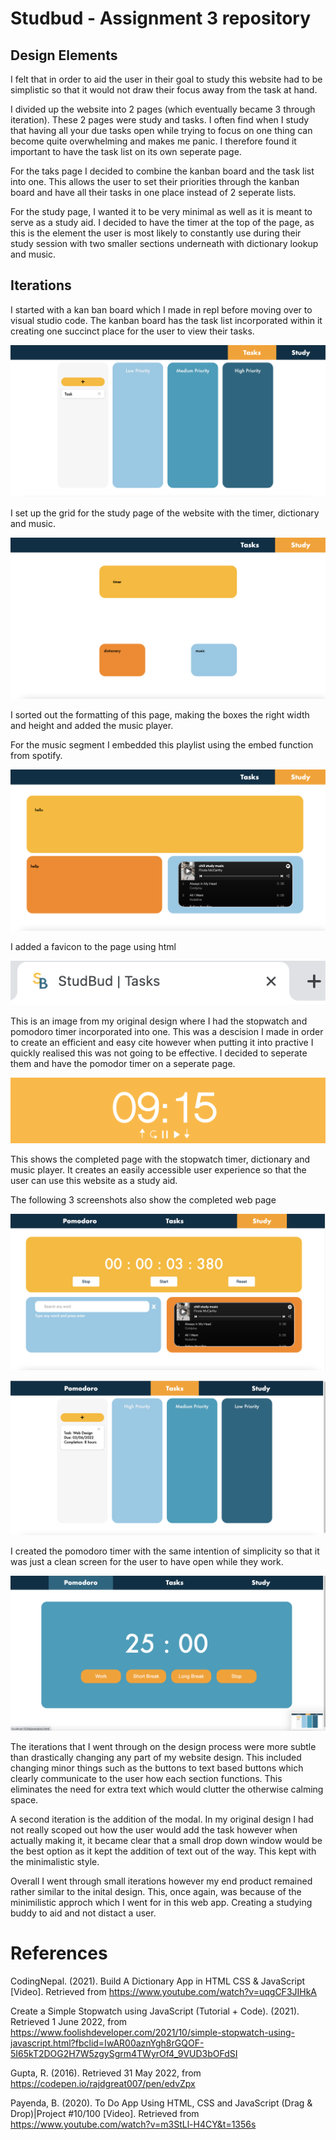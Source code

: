 # Studbud - Assignment 3 repository

## Design Elements

I felt that in order to aid the user in their goal to study this website had to be simplistic so that it would not draw their focus away from the task at hand.

I divided up the website into 2 pages (which eventually became 3 through iteration). These 2 pages were study and tasks. I often find when I study that having all your due tasks open while trying to focus on one thing can become quite overwhelming and makes me panic. I therefore found it important to have the task list on its own seperate page.

For the taks page I decided to combine the kanban board and the task list into one. This allows the user to set their priorities through the kanban board and have all their tasks in one place instead of 2 seperate lists.

For the study page, I wanted it to be very minimal as well as it is meant to serve as a study aid. I decided to have the timer at the top of the page, as this is the element the user is most likely to constantly use during their study session with two smaller sections underneath with dictionary lookup and music.


## Iterations
I started with a kan ban board which I made in repl before moving over to visual studio code. The kanban board has the task list incorporated within it creating one succinct place for the user to view their tasks.

![setup kan ban board](/images/1.png)

I set up the grid for the study page of the website with the timer, dictionary and music.

![2](/images/2.png)


I sorted out the formatting of this page, making the boxes the right width and height and added the music player.

For the music segment I embedded this playlist using the embed function from spotify.

![2](/images/4.png)

I added a favicon to the page using html

![2](/images/5.png)

This is an image from my original design where I had the stopwatch and pomodoro timer incorporated into one. This was a descision I made in order to create an efficient and easy cite however when putting it into practive I quickly realised this was not going to be effective. I decided to seperate them and have the pomodor timer on a seperate page. 

![2](/images/6.png)

This shows the completed page with the stopwatch timer, dictionary and music player. It creates an easily accessible user experience so that the user can use this website as a study aid. 

The following 3 screenshots also show the completed web page



![2](/images/7.png)

![2](/images/8.png)

I created the pomodoro timer with the same intention of simplicity so that it was just a clean screen for the user to have open while they work.

![2](/images/9.png)


The iterations that I went through on the design process were more subtle than drastically changing any part of my website design. This included changing minor things such as the buttons to text based buttons which clearly communicate to the user how each section functions. This eliminates the need for extra text which would clutter the otherwise calming space.

A second iteration is the addition of the modal. In my original design I had not really scoped out how the user would add the task however when actually making it, it became clear that a small drop down window would be the best option as it kept the addition of text out of the way. This kept with the minimalistic style.

Overall I went through small iterations however my end product remained rather similar to the inital design. This, once again, was because of the minimilistic approch which I went for in this web app. Creating a studying buddy to aid and not distact a user.


# References
CodingNepal. (2021). Build A Dictionary App in HTML CSS & JavaScript [Video]. Retrieved from https://www.youtube.com/watch?v=uqgCF3JIHkA

Create a Simple Stopwatch using JavaScript (Tutorial + Code). (2021). Retrieved 1 June 2022, from https://www.foolishdeveloper.com/2021/10/simple-stopwatch-using-javascript.html?fbclid=IwAR00aznYgh8rGQOF-5I65kT2DOG2H7W5zgySgrm4TWyrOf4_9VUD3bOFdSI

Gupta, R. (2016). Retrieved 31 May 2022, from https://codepen.io/rajdgreat007/pen/edvZpx

Payenda, B. (2020). To Do App Using HTML, CSS and JavaScript (Drag & Drop)|Project #10/100 [Video]. Retrieved from https://www.youtube.com/watch?v=m3StLl-H4CY&t=1356s
